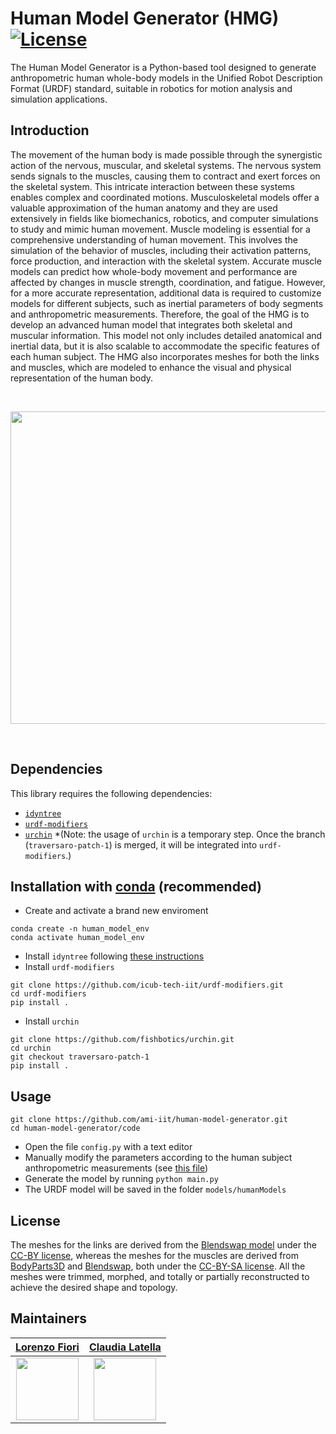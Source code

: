 # Human Model Generator (HMG) [![License](https://img.shields.io/badge/License-BSD_3--Clause-blue.svg)](https://opensource.org/licenses/BSD-3-Clause) 

The Human Model Generator is a Python-based tool designed to generate anthropometric human whole-body models in the Unified Robot Description Format (URDF) standard, suitable in robotics for motion analysis and simulation applications.

## Introduction
The movement of the human body is made possible through the synergistic action of the nervous, muscular, and skeletal systems. The nervous system sends signals to the muscles, causing them to contract and exert forces on the skeletal system. This intricate interaction between these systems enables complex and coordinated motions.
Musculoskeletal models offer a valuable approximation of the human anatomy and they are used extensively in fields like biomechanics, robotics, and computer simulations to study and mimic human movement. Muscle modeling is essential for a comprehensive understanding of human movement. This involves the simulation of the behavior of muscles, including their activation patterns, force production, and interaction with the skeletal system. Accurate muscle models can predict how whole-body movement and performance are affected by changes in muscle strength, coordination, and fatigue. However, for a more accurate representation, additional data is required to customize models for different subjects, such as inertial parameters of body segments and anthropometric measurements.
Therefore, the goal of the HMG is to develop an advanced human model that integrates both skeletal and muscular information. This model not only includes detailed anatomical and inertial data, but it is also scalable to accommodate the specific features of each human subject. The HMG also incorporates meshes for both the links and muscles, which are modeled to enhance the visual and physical representation of the human body.

<br>

<p align="center">
<img src=https://github.com/user-attachments/assets/52b31ca1-7975-4180-adde-5108f20e3f84 width ="650" height="500">
</p>

</br>

## Dependencies 
This library requires the following dependencies:

- [``idyntree``](https://github.com/robotology/idyntree)
- [``urdf-modifiers``](https://github.com/icub-tech-iit/urdf-modifiers)
- [``urchin``](https://github.com/fishbotics/urchin.git) *(Note: the usage of `urchin` is a temporary step. Once the branch (`traversaro-patch-1`) is merged, it will be integrated into `urdf-modifiers`.)

## Installation with [conda](https://docs.conda.io/en/latest/) (recommended)

- Create and activate a brand new enviroment
```
conda create -n human_model_env
conda activate human_model_env
```
- Install `idyntree` following [these instructions](https://github.com/robotology/idyntree?tab=readme-ov-file#conda-recommended) 
- Install `urdf-modifiers`
```
git clone https://github.com/icub-tech-iit/urdf-modifiers.git
cd urdf-modifiers
pip install .
```
- Install `urchin`
```
git clone https://github.com/fishbotics/urchin.git
cd urchin
git checkout traversaro-patch-1
pip install .
```

## Usage
```
git clone https://github.com/ami-iit/human-model-generator.git
cd human-model-generator/code
```
- Open the file `config.py` with a text editor
- Manually modify the parameters according to the human subject anthropometric measurements (see [this file](https://github.com/ami-iit/human-model-generator/blob/ReorganizeCode/code/README.md))
- Generate the model by running `python main.py` 
- The URDF model will be saved in the folder `models/humanModels`

## License
The meshes for the links are derived from the [Blendswap model](https://blendswap.com/blend/11604) under the [CC-BY license](https://creativecommons.org/share-your-work/cclicenses/), whereas the meshes for the muscles are derived from [BodyParts3D](https://lifesciencedb.jp/bp3d/?lng=en) and [Blendswap](https://blendswap.com/blend/26915), both under the [CC-BY-SA license](https://creativecommons.org/licenses/by-sa/2.0/deed.en).
All the meshes were trimmed, morphed, and totally or partially reconstructed to achieve the desired shape and topology.

## Maintainers
|[Lorenzo Fiori](https://www.iit.it/it/web/guest/people-details/-/people/lorenzo-fiori)|[Claudia Latella](https://www.iit.it/it/web/guest/people-details/-/people/claudia-latella)|          
|:-------------------------------------------------------:|:-------------------------------------------------------:| 
|<img src="https://avatars.githubusercontent.com/u/118193358?v=4" width="100">|<img src="https://avatars.githubusercontent.com/u/10923418?v=4" width="100">|

